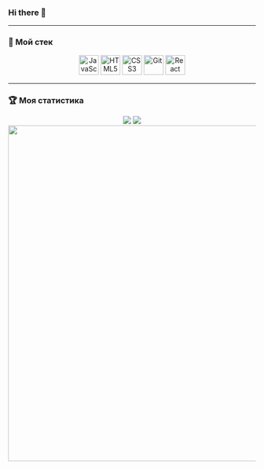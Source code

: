 ### Hi there 👋

---
### :hammer: Мой стек  
<div align="center">
  <img src="https://cdn.jsdelivr.net/gh/devicons/devicon/icons/javascript/javascript-original.svg" title="JS" alt="JavaScript" width="40" height="40" />
  <img src="https://cdn.jsdelivr.net/gh/devicons/devicon/icons/html5/html5-original.svg" title="HTML5" alt="HTML5" width="40" height="40" />
  <img src="https://cdn.jsdelivr.net/gh/devicons/devicon/icons/css3/css3-original.svg" title="CSS3" alt="CSS3" width="40" height="40" />
  <img src="https://cdn.jsdelivr.net/gh/devicons/devicon/icons/git/git-original.svg" title="Git" alt="Git" width="40" height="40" />
  <img src="https://cdn.jsdelivr.net/gh/devicons/devicon/icons/react/react-original.svg" title="React" alt="React" width="40" height="40" />
</div>

---
### :trophy: Моя статистика  
<div align="center">
  <div>
    <img src="http://github-profile-summary-cards.vercel.app/api/cards/stats?username=JayWeee&theme=apprentice">
    <img src="http://github-profile-summary-cards.vercel.app/api/cards/repos-per-language?username=JayWeee&theme=apprentice">
  </div>
  <img src="http://github-profile-summary-cards.vercel.app/api/cards/profile-details?username=JayWeee&theme=apprentice" width="684">
</div>






<!--![](http://github-profile-summary-cards.vercel.app/api/cards/repos-per-language?username=JayWeee&theme=apprentice)
![](http://github-profile-summary-cards.vercel.app/api/cards/profile-details?username=JayWeee&theme=apprentice)

**JayWeee/JayWeee** is a ✨ _special_ ✨ repository because its `README.md` (this file) appears on your GitHub profile.

Here are some ideas to get you started:

- 🔭 I’m currently working on ...
- 🌱 I’m currently learning ...
- 👯 I’m looking to collaborate on ...
- 🤔 I’m looking for help with ...
- 💬 Ask me about ...
- 📫 How to reach me: ...
- 😄 Pronouns: ...
- ⚡ Fun fact: ...
-->

